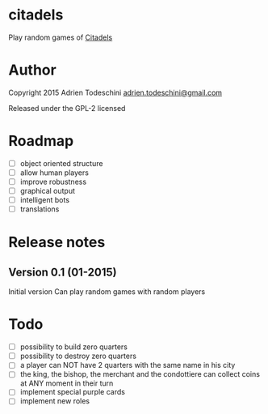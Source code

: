 citadels
=============
Play random games of [Citadels](http://en.wikipedia.org/wiki/Citadels_(card_game))

Author
==================
Copyright 2015 Adrien Todeschini <adrien.todeschini@gmail.com>

Released under the GPL-2 licensed

Roadmap
========
- [ ] object oriented structure
- [ ] allow human players
- [ ] improve robustness
- [ ] graphical output
- [ ] intelligent bots
- [ ] translations

Release notes
==================
Version 0.1 (01-2015)
---------------------
Initial version
Can play random games with random players

Todo
==================
- [ ] possibility to build zero quarters
- [ ] possibility to destroy zero quarters
- [ ] a player can NOT have 2 quarters with the same name in his city
- [ ] the king, the bishop, the merchant and the condottiere can collect coins
  at ANY moment in their turn
- [ ] implement special purple cards
- [ ] implement new roles
